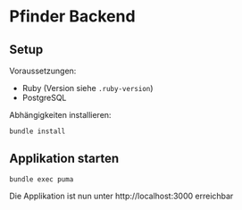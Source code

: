 # Pfinder Backend

## Setup

Voraussetzungen:

- Ruby (Version siehe `.ruby-version`)
- PostgreSQL

Abhängigkeiten installieren:

```
bundle install
```

## Applikation starten

```
bundle exec puma
```

Die Applikation ist nun unter http://localhost:3000 erreichbar